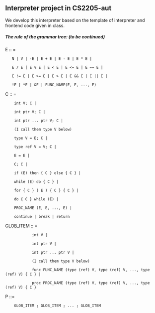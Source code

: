 ## Interpreter project in CS2205-aut

We develop this interpreter based on the template of interpreter and frontend code given in class.

##### The rule of the grammar tree: (to be continued) 

E :: = 

       N | V | -E | E + E | E - E | E * E | 

       E / E | E % E | E < E | E <= E | E == E |

       E != E | E >= E | E > E | E && E | E || E | 

       !E | *E | &E | FUNC_NAME(E, E, ..., E) 


C ::  = 
        
        int V; C |

        int ptr V; C |

        int ptr ... ptr V; C |

        (I call them type V below)
        
        type V = E; C |

        type ref V = V; C |

        E = E |

        C; C |

        if (E) then { C } else { C } |

        while (E) do { C } |

        for { C } ( E ) { C } { C } |

        do { C } while (E) |

        PROC_NAME (E, E, ..., E) |

        continue | break | return


GLOB_ITEM :: =  
        
                int V |

                int ptr V |

                int ptr ... ptr V |

                (I call them type V below)

                func FUNC_NAME (type (ref) V, type (ref) V, ..., type (ref) V) { C } |

                proc PROC_NAME (type (ref) V, type (ref) V, ..., type (ref) V) { C }


P ::= 

        GLOB_ITEM ; GLOB_ITEM ; ... ; GLOB_ITEM